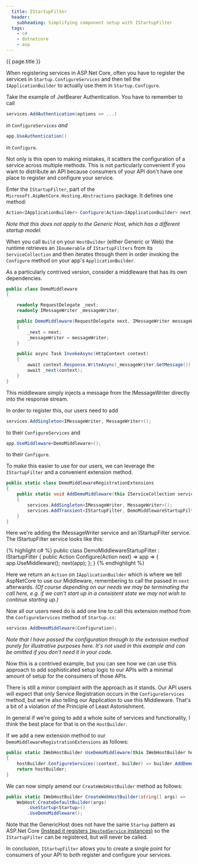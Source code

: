 ```yaml
---
  title: IStartupFilter
  header:
    subheading: Simplifying component setup with IStartupFilter
  tags:
    - c#
    - dotnetcore
    - asp
---
```


{{ page.title }}

When registering services in ASP.Net Core, often you have to register 
the services in `Startup.ConfigureServices` and then tell the 
`IApplicationBuilder` to actually use them in `Startup.Configure`.

Take the example of JwtBearer Authentication. You have to remember to call 

```c#
services.AddAuthentication(options => ...)
```

in `ConfigureServices` _and_

```c#
app.UseAuthentication()
```

in `Configure`.

Not only is this open to making mistakes, it scatters the configuration of 
a service across multiple methods. This is not particularly convenient if
you want to distribute an API because consumers of your API don't have one 
place to register and configure your service.

Enter the `IStartupFilter`, part of the `Microsoft.AspNetCore.Hosting.Abstractions` 
package. It defines one method:

```c#
Action<IApplicationBuilder> Configure(Action<IApplicationBuilder> next);
```

_Note that this does not apply to the Generic Host, which has a different startup model._

When you call `Build` on your `HostBuilder` (either Generic or Web) the runtime retrieves an `IEnumerable` of `IStartupFilters` from its
`ServiceCollection` and then iterates through them in order invoking the `Configure` method on your app's `ApplicationBuilder`.

As a particularly contrived version, consider a middleware that has its own dependencies.

```c#
public class DemoMiddleware
{

    readonly RequestDelegate _next;
    readonly IMessageWriter _messageWriter;

    public DemoMiddleware(RequestDelegate next, IMessageWriter messageWriter)
    {
        _next = next;
        _messageWriter = messageWriter;
    }

    public async Task InvokeAsync(HttpContext context)
    {
        await context.Response.WriteAsync(_messageWriter.GetMessage());
        await _next(context);
    }
}
```

This middleware simply injects a message from the IMessageWriter directly into the response
stream.

In order to register this, our users need to add 

```c#
services.AddSingleton<IMessageWriter, MessageWriter>();
```

to their `ConfigureServices` and

```c#
app.UseMiddleware<DemoMiddleware>();
```

to their `Configure`.

To make this easier to use for our users, we can leverage the `IStartupFilter` and
a convenient extension method.

```c#
public static class DemoMiddlewareRegistrationExtensions
{
    public static void AddDemoMiddleware(this IServiceCollection services, IConfiguration configuration)
    {
        services.AddSingleton<IMessageWriter, MessageWriter>();
        services.AddTransient<IStartupFilter, DemoMiddlewareStartupFilter>();
    }
}
```

Here we're adding the IMessageWriter service and an IStartupFilter service. The IStartupFilter 
service looks like this:

{% highlight c# %}
public class DemoMiddlewareStartupFilter : IStartupFilter
{
    public Action<IApplicationBuilder> Configure(Action<IApplicationBuilder> next) =>
        app =>
        {
            app.UseMiddleware<DemoMiddleware>();
            next(app);
        };
}
{% endhighlight %}

Here we return an `Action` on `IApplicationBuilder` which is where we tell AspNetCore
to use our Middleware, remembering to call the passed in `next` afterwards.
_(Of course depending on our needs we may be terminating the call here, e.g. if we can't start up in a
consistent state we may not wish to continue starting up.)_

Now all our users need do is add one line to call this extension method from the `ConfigureServices` 
method of `Startup.cs`:

```c#
services.AddDemoMiddleware(Configuration);
```

_Note that I have passed the configuration through to the extension method purely for illustrative purposes
here. It's not used in this example and can be omitted if you don't need it in your code._

Now this is a contrived example, but you can see how we can use this approach to add sophisticated setup
logic to our APIs with a minimal amount of setup for the consumers of those APIs.

There is still a minor complaint with the approach as it stands. Our API users will expect
that only Service Registration occurs in the `ConfigureServices` method, but we're also
telling our Application to use this Middleware. That's a bit of a violation of the
Principle of Least Astonishment.

In general if we're going to add a whole suite of services and functionality, I think the
best place for that is on the `HostBuilder`.

If we add a new extension method to our `DemoMiddlewareRegistrationExtensions` as follows:

```c#
public static IWebHostBuilder UseDemoMiddleware(this IWebHostBuilder hostBuilder)
{
    hostBuilder.ConfigureServices((context, builder) => builder.AddDemoMiddleware(context.Configuration));
    return hostBuilder;
}
```

We can now simply amend our `CreateWebHostBuilder` method as follows:

```c#
public static IWebHostBuilder CreateWebHostBuilder(string[] args) =>
    WebHost.CreateDefaultBuilder(args)
        .UseStartup<Startup>()
        .UseDemoMiddleware();
```

Note that the GenericHost does not have the same `Startup` pattern as ASP.Net Core [(Instead it registers `IHostedService` instances)](https://github.com/aspnet/Hosting/issues/1163)
so the `IStartupFilter` can be registered, but will never be called.

In conclusion, `IStartupFilter` allows you to create a single point for consumers of your API to both
register and configure your services.

